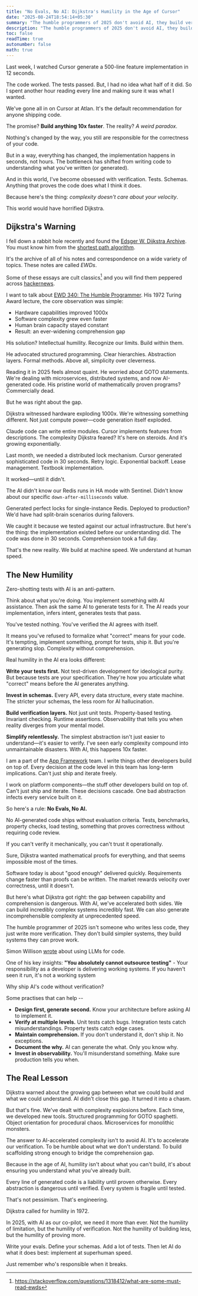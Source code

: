 ```yaml
---
title: "No Evals, No AI: Dijkstra's Humility in the Age of Cursor"
date: "2025-08-24T18:54:14+05:30"
summary: "The humble programmers of 2025 don't avoid AI, they build verification scaffolding strong enough to bridge the comprehension gap."
description: "The humble programmers of 2025 don't avoid AI, they build verification scaffolding strong enough to bridge the comprehension gap."
toc: false
readTime: true
autonumber: false
math: true
---
```


Last week, I watched Cursor generate a 500-line feature implementation in 12 seconds. 

The code worked. The tests passed. But, I had no idea what half of it did. So I spent another hour reading every line and making sure it was what I wanted.

We've gone all in on Cursor at Atlan. It's the default recommendation for anyone shipping code. 

The promise? **Build anything 10x faster**. The reality? *A weird paradox*.

Nothing's changed by the way, you still are responsible for the correctness of your code. 

But in a way, everything has changed, the implementation happens in seconds, not hours. The bottleneck has shifted from writing code to understanding what you've written (or generated).

And in this world, I've become obsessed with verification. Tests. Schemas. Anything that proves the code does what I think it does.

Because here's the thing: *complexity doesn't care about your velocity*.

This world would have horrified Dijkstra.

## Dijkstra's Warning

I fell down a rabbit hole recently and found the [Edsger W. Dijkstra Archive](https://www.cs.utexas.edu/~EWD/welcome.html). You must know him from the [shortest path algorithm](https://en.wikipedia.org/wiki/Dijkstra%27s_algorithm). 

It's the archive of all of his notes and correspondence on a wide variety of topics. These notes are called *EWDs*. 

Some of these essays are cult classics[^1] and you will find them peppered across [hackernews](https://hn.algolia.com/?q=the%20humble%20programmer).

I want to talk about [EWD 340: The Humble Programmer](https://www.cs.utexas.edu/~EWD/ewd03xx/EWD340.PDF). His 1972 Turing Award lecture, the core observation was simple:

- Hardware capabilities improved 1000x
- Software complexity grew even faster  
- Human brain capacity stayed constant
- Result: an ever-widening comprehension gap

His solution? Intellectual humility. Recognize our limits. Build within them.

He advocated structured programming. Clear hierarchies. Abstraction layers. Formal methods. Above all, simplicity over cleverness.

Reading it in 2025 feels almost quaint. He worried about GOTO statements. We're dealing with microservices, distributed systems, and now AI-generated code. His pristine world of mathematically proven programs? Commercially dead.

But he was right about the gap.

Dijkstra witnessed hardware exploding 1000x. We're witnessing something different. Not just compute power—code generation itself exploded.

Claude code can write entire modules. Cursor implements features from descriptions. The complexity Dijkstra feared? It's here on steroids. And it's growing exponentially.

Last month, we needed a distributed lock mechanism. Cursor generated sophisticated code in 30 seconds. Retry logic. Exponential backoff. Lease management. Textbook implementation.

It worked—until it didn't.

The AI didn't know our Redis runs in HA mode with Sentinel. Didn't know about our specific `down-after-milliseconds` value. 

Generated perfect locks for single-instance Redis. Deployed to production? We'd have had split-brain scenarios during failovers.

We caught it because we tested against our actual infrastructure. But here's the thing: the implementation existed before our understanding did. The code was done in 30 seconds. Comprehension took a full day.

That's the new reality. We build at machine speed. We understand at human speed.

## The New Humility

Zero-shotting tests with AI is an anti-pattern.

Think about what you're doing. You implement something with AI assistance. Then ask the same AI to generate tests for it. The AI reads your implementation, infers intent, generates tests that pass.

You've tested nothing. You've verified the AI agrees with itself.

It means you've refused to formalize what "correct" means for your code. It's tempting, implement something, prompt for tests, ship it. But you're generating slop. Complexity without comprehension.

Real humility in the AI era looks different:

**Write your tests first.** Not test-driven development for ideological purity. But because tests are your specification. They're how you articulate what "correct" means before the AI generates anything.

**Invest in schemas.** Every API, every data structure, every state machine. The stricter your schemas, the less room for AI hallucination.

**Build verification layers.** Not just unit tests. Property-based testing. Invariant checking. Runtime assertions. Observability that tells you when reality diverges from your mental model.

**Simplify relentlessly.** The simplest abstraction isn't just easier to understand—it's easier to verify. I've seen early complexity compound into unmaintainable disasters. With AI, this happens 10x faster.

I am a part of the [App Framework](https://github.com/atlanhq/application-sdk) team. I write things other developers build on top of. Every decision at the code level in this team has long-term implications. Can't just ship and iterate freely. 


I work on platform components—the stuff other developers build on top of. Can't just ship and iterate. These decisions cascade. One bad abstraction infects every service built on it.

So here's a rule: **No Evals, No AI.**

No AI-generated code ships without evaluation criteria. Tests, benchmarks, property checks, load testing, something that proves correctness without requiring code review. 

If you can't verify it mechanically, you can't trust it operationally.

Sure, Dijkstra wanted mathematical proofs for everything, and that seems impossible most of the times.

Software today is about "good enough" delivered quickly. Requirements change faster than proofs can be written. The market rewards velocity over correctness, until it doesn't.

But here's what Dijkstra got right: the gap between capability and comprehension is dangerous. With AI, we've accelerated both sides. We can build incredibly complex systems incredibly fast. We can also generate incomprehensible complexity at unprecedented speed.

The humble programmer of 2025 isn't someone who writes less code, they just write more verification. They don't build simpler systems, they build systems they can prove work. 

Simon Willison [wrote](https://simonwillison.net/2025/Mar/11/using-llms-for-code/) about using LLMs for code. 

One of his key insights: **"You absolutely cannot outsource testing"** - Your responsibility as a developer is delivering working systems. If you haven't seen it run, it's not a working system

Why ship AI's code without verification?

Some practises that can help --

- **Design first, generate second.** Know your architecture before asking AI to implement it.
- **Verify at multiple levels.** Unit tests catch bugs. Integration tests catch misunderstandings. Property tests catch edge cases.
- **Maintain comprehension.** If you don't understand it, don't ship it. No exceptions.
- **Document the why.** AI can generate the what. Only you know why.
- **Invest in observability.** You'll misunderstand something. Make sure production tells you when.

## The Real Lesson

Dijkstra warned about the growing gap between what we could build and what we could understand. AI didn't close this gap. It turned it into a chasm.

But that's fine. We've dealt with complexity explosions before. Each time, we developed new tools. Structured programming for GOTO spaghetti. Object orientation for procedural chaos. Microservices for monolithic monsters.

The answer to AI-accelerated complexity isn't to avoid AI. It's to accelerate our verification. To be humble about what we don't understand. To build scaffolding strong enough to bridge the comprehension gap.

Because in the age of AI, humility isn't about what you can't build, it's about ensuring you understand what you've already built.

Every line of generated code is a liability until proven otherwise. Every abstraction is dangerous until verified. Every system is fragile until tested.

That's not pessimism. That's engineering.

Dijkstra called for humility in 1972. 

In 2025, with AI as our co-pilot, we need it more than ever. Not the humility of limitation, but the humility of verification. Not the humility of building less, but the humility of proving more.

Write your evals. Define your schemas. Add a lot of tests. Then let AI do what it does best: implement at superhuman speed.

Just remember who's responsible when it breaks.

<!-- ---

*Special thanks to Sanveer Singh Osahan and Aman Verma for reading drafts of this post and providing valuable feedback.* -->


[^1]: https://stackoverflow.com/questions/1318412/what-are-some-must-read-ewds